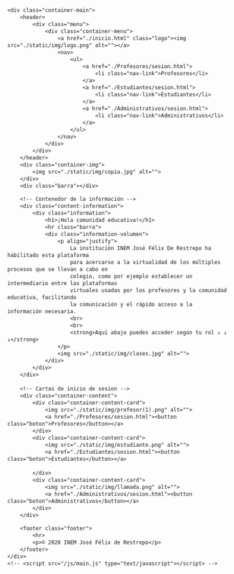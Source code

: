 
<!-- Inicio  de la cabecera general -->

<!DOCTYPE html>
<html lang="en">

<head>
    <meta charset="UTF-8">
    <meta name="viewport" content="width=device-width, initial-scale=1.0">
    <link rel="stylesheet" href="./static/css/style.css">
    <title>INEM virtual</title>
    <link rel="shortcut icon" href="./static/img/favicon.ico" type="image/x-icon">
</head>

<body>

    <div class="container-main">
        <header>
            <div class="menu">
                <div class="container-menu">
                    <a href="./inicio.html" class="logo"><img src="./static/img/logo.png" alt=""></a>
                    <nav>
                        <ul>
                            <a href="./Profesores/sesion.html">
                                <li class="nav-link">Profesores</li>
                            </a>
                            <a href="./Estudiantes/sesion.html">
                                <li class="nav-link">Estudiantes</li>
                            </a>
                            <a href="./Administrativos/sesion.html">
                                <li class="nav-link">Administrativos</li>
                            </a>
                        </ul>
                    </nav>
                </div>
            </div>
        </header>
        <div class="container-img">
            <img src="./static/img/copia.jpg" alt="">
        </div>
        <div class="barra"></div>

<!-- Fin de la cabecera general -->

        <!-- Contenedor de la información -->
        <div class="content-information">
            <div class="information">
                <h1>¡Hola comunidad educativa!</h1>
                <hr class="barra">
                <div class="information-volumen">
                    <p align="justify">
                        La institución INEM José Félix De Restrepo ha habilitado esta plataforma
                        para acercarse a la virtualidad de los múltiples procesos que se llevan a cabo en
                        colegio, como por ejemplo establecer un intermediario entre las plataformas
                        virtuales usadas por los profesores y la comunidad educativa, facilitando
                        la comunicación y el rápido acceso a la información necesaria.
                        <br>
                        <br>
                        <strong>Aquí abajo puedes acceder según tu rol ↓ ↓ ↓</strong>
                    </p>
                    <img src="./static/img/clases.jpg" alt="">
                </div>
            </div>
        </div>

        <!-- Cartas de inicio de sesion -->
        <div class="container-content">
            <div class="container-content-card">
                <img src="./static/img/profesor(1).png" alt="">
                <a href="./Profesores/sesion.html"><button class="boton">Profesores</button></a>
            </div>
            <div class="container-content-card">
                <img src="./static/img/estudiante.png" alt="">
                <a href="./Estudiantes/sesion.html"><button class="boton">Estudiantes</button></a>

            </div>
            <div class="container-content-card">
                <img src="./static/img/llamada.png" alt="">
                <a href="./Administrativos/sesion.html"><button class="boton">Administrativos</button></a>
            </div>
        </div>

<!-- Inicio de pie de pagina general -->

        <footer class="footer">
            <hr>
            <p>© 2020 INEM José Félix de Restrepo</p>
        </footer>
    </div>
    <!-- <script src="/js/main.js" type="text/javascript"></script> -->
</body>
</html>

<!-- fin del pie de pagina general -->